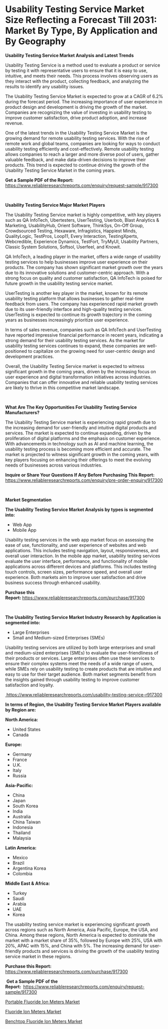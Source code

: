 <p><h1>Usability Testing Service Market Size Reflecting a Forecast Till 2031: Market By Type, By Application and By Geography</h1></p><p><strong>Usability Testing Service Market Analysis and Latest Trends</strong></p>
<p><p>Usability Testing Service is a method used to evaluate a product or service by testing it with representative users to ensure that it is easy to use, intuitive, and meets their needs. This process involves observing users as they interact with the product, collecting feedback, and analyzing the results to identify any usability issues.</p><p>The Usability Testing Service Market is expected to grow at a CAGR of 6.2% during the forecast period. The increasing importance of user experience in product design and development is driving the growth of the market. Companies are recognizing the value of investing in usability testing to improve customer satisfaction, drive product adoption, and increase revenue.</p><p>One of the latest trends in the Usability Testing Service Market is the growing demand for remote usability testing services. With the rise of remote work and global teams, companies are looking for ways to conduct usability testing efficiently and cost-effectively. Remote usability testing allows companies to reach a larger and more diverse pool of users, gather valuable feedback, and make data-driven decisions to improve their products. This trend is expected to continue driving the growth of the Usability Testing Service Market in the coming years.</p></p>
<p><strong>Get a Sample PDF of the Report:&nbsp;</strong> <a href="https://www.reliableresearchreports.com/enquiry/request-sample/917300">https://www.reliableresearchreports.com/enquiry/request-sample/917300</a></p>
<p>&nbsp;</p>
<p><strong>Usability Testing Service Major Market Players</strong></p>
<p><p>The Usability Testing Service market is highly competitive, with key players such as QA InfoTech, Ubertesters, UserTesting, Userbob, Blast Analytics & Marketing, UsabilityHub, Orient Software, ThinkSys, On-Off Group, Crowdsourced Testing, Hexaware, Infragistics, Happiest Minds, QualityLogic, TestPros, Loop11, Every Interaction, TestingXperts, Webcredible, Experience Dynamics, TestFort, TryMyUI, Usability Partners, Classic System Solutions, Softsol, Userfeel, and Knowit.</p><p>QA InfoTech, a leading player in the market, offers a wide range of usability testing services to help businesses improve user experience on their products. The company has shown significant market growth over the years due to its innovative solutions and customer-centric approach. With a strong focus on quality and customer satisfaction, QA InfoTech is poised for future growth in the usability testing service market.</p><p>UserTesting is another key player in the market, known for its remote usability testing platform that allows businesses to gather real-time feedback from users. The company has experienced rapid market growth due to its user-friendly interface and high-quality testing services. UserTesting is expected to continue its growth trajectory in the coming years as businesses increasingly prioritize user experience.</p><p>In terms of sales revenue, companies such as QA InfoTech and UserTesting have reported impressive financial performance in recent years, indicating a strong demand for their usability testing services. As the market for usability testing services continues to expand, these companies are well-positioned to capitalize on the growing need for user-centric design and development practices.</p><p>Overall, the Usability Testing Service market is expected to witness significant growth in the coming years, driven by the increasing focus on user experience and digital transformation initiatives across industries. Companies that can offer innovative and reliable usability testing services are likely to thrive in this competitive market landscape.</p></p>
<p>&nbsp;</p>
<p><strong>What Are The Key Opportunities For Usability Testing Service Manufacturers?</strong></p>
<p><p>The Usability Testing Service market is experiencing rapid growth due to the increasing demand for user-friendly and intuitive digital products and services. The market is expected to continue expanding, driven by the proliferation of digital platforms and the emphasis on customer experience. With advancements in technology such as AI and machine learning, the usability testing process is becoming more efficient and accurate. The market is projected to witness significant growth in the coming years, with key players focusing on enhancing their offerings to meet the evolving needs of businesses across various industries.</p></p>
<p><strong>Inquire or Share Your Questions If Any Before Purchasing This Report:</strong> <a href="https://www.reliableresearchreports.com/enquiry/pre-order-enquiry/917300">https://www.reliableresearchreports.com/enquiry/pre-order-enquiry/917300</a></p>
<p>&nbsp;</p>
<p><strong>Market Segmentation</strong></p>
<p><strong>The Usability Testing Service Market Analysis by types is segmented into:</strong></p>
<p><ul><li>Web App</li><li>Mobile App</li></ul></p>
<p><p>Usability testing services in the web app market focus on assessing the ease of use, functionality, and user experience of websites and web applications. This includes testing navigation, layout, responsiveness, and overall user interaction. In the mobile app market, usability testing services evaluate the user interface, performance, and functionality of mobile applications across different devices and platforms. This includes testing touch controls, screen sizes, performance speed, and overall user experience. Both markets aim to improve user satisfaction and drive business success through enhanced usability.</p></p>
<p><strong>Purchase this Report:&nbsp;</strong><a href="https://www.reliableresearchreports.com/purchase/917300">https://www.reliableresearchreports.com/purchase/917300</a></p>
<p>&nbsp;</p>
<p><strong>The Usability Testing Service Market Industry Research by Application is segmented into:</strong></p>
<p><ul><li>Large Enterprises</li><li>Small and Medium-sized Enterprises (SMEs)</li></ul></p>
<p><p>Usability testing services are utilized by both large enterprises and small and medium-sized enterprises (SMEs) to evaluate the user-friendliness of their products or services. Large enterprises often use these services to ensure their complex systems meet the needs of a wide range of users, while SMEs rely on usability testing to create products that are intuitive and easy to use for their target audience. Both market segments benefit from the insights gained through usability testing to improve customer satisfaction and loyalty.</p></p>
<p><a href="https://www.reliableresearchreports.com/usability-testing-service-r917300">&nbsp;https://www.reliableresearchreports.com/usability-testing-service-r917300</a></p>
<p><strong>In terms of Region, the Usability Testing Service Market Players available by Region are:</strong></p>
<p>
    <p> <strong> North America: </strong>
        <ul>
            <li>United States</li>
            <li>Canada</li>
        </ul>
        </p> 
    <p> <strong> Europe: </strong>
        <ul>
            <li>Germany</li>
            <li>France</li>
            <li>U.K.</li>
            <li>Italy</li>
            <li>Russia</li>
        </ul>
        </p> 
    <p> <strong> Asia-Pacific: </strong>
        <ul>
            <li>China</li>
            <li>Japan</li>
            <li>South Korea</li>
            <li>India</li>
            <li>Australia</li>
            <li>China Taiwan</li>
            <li>Indonesia</li>
            <li>Thailand</li>
            <li>Malaysia</li>
        </ul>
        </p> 
    <p> <strong> Latin America: </strong>
        <ul>
            <li>Mexico</li>
            <li>Brazil</li>
            <li>Argentina Korea</li>
            <li>Colombia</li>
        </ul>
        </p> 
    <p> <strong> Middle East & Africa: </strong>
        <ul>
            <li>Turkey</li>
            <li>Saudi</li>
            <li>Arabia</li>
            <li>UAE</li>
            <li>Korea</li>
        </ul>
    </p>
    </p>
<p><p>The usability testing service market is experiencing significant growth across regions such as North America, Asia Pacific, Europe, the USA, and China. Among these regions, North America is expected to dominate the market with a market share of 35%, followed by Europe with 25%, USA with 20%, APAC with 15%, and China with 5%. The increasing demand for user-friendly products and services is driving the growth of the usability testing service market in these regions.</p></p>
<p><strong>Purchase this Report: </strong><a href="https://www.reliableresearchreports.com/purchase/917300">https://www.reliableresearchreports.com/purchase/917300</a></p>
<p>&nbsp;<strong>Get a Sample PDF of the Report:&nbsp;&nbsp;</strong><a href="https://www.reliableresearchreports.com/enquiry/request-sample/917300">https://www.reliableresearchreports.com/enquiry/request-sample/917300</a></p>
<p><strong></strong></p>
<p><p><a href="https://github.com/brendafegmorris532/Market-Research-Report-List-1/blob/main/portable-fluoride-ion-meters-market.md">Portable Fluoride Ion Meters Market</a></p><p><a href="https://github.com/zcbxbnir25/Market-Research-Report-List-1/blob/main/fluoride-ion-meters-market.md">Fluoride Ion Meters Market</a></p><p><a href="https://github.com/mhrnetwork1/Market-Research-Report-List-1/blob/main/benchtop-fluoride-ion-meters-market.md">Benchtop Fluoride Ion Meters Market</a></p></p>